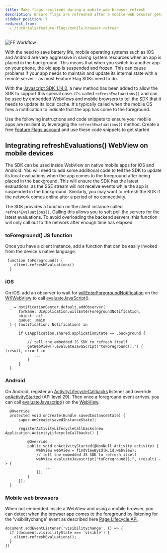 ```yaml
---
title: Make flags resilient during a mobile web browser refresh
description: Ensure flags are refreshed after a mobile web browser gets brought to the foreground.
sidebar_position: 7
redirect_from:
  - /tutorials/feature-flags/mobile-browser-refresh
---
```


<CTABanner
  buttonText="Learn More"
  title="Continue your learning journey."
  tagline="Take a Feature Flags Certification today!"
  link="/university/feature-flags"
  closable={true}
  target="_self"
/>

![FF Workflow](./static/ffworkflow.png)

With the need to save battery life, mobile operating systems such as iOS and Android are very aggressive in saving system resources when an app is placed in the background. This means that when you switch to another app on your phone, the old app is suspended and frozen. This can cause problems if your app needs to maintain and update its internal state with a remote server - as most Feature Flag SDKs need to do.

With the [Javascript SDK 1.14.0](https://github.com/harness/ff-javascript-client-sdk/releases/tag/1.14.0), a new method has been added to allow the SDK to support this special case. It's called `refreshEvaluations()` and can be used by embedded WebViews and mobile browsers to tell the SDK that it needs to update its local cache. It's typically called when the mobile OS fires a notification to indicate that the app has come to the foreground.

Use the following instructions and code snippets to ensure your mobile apps are resilient by leveraging the `refreshEvaluations()` method. Create a free [Feature Flags account](https://app.harness.io/auth/#/signup/?module=cf) and use these code snippets to get started.

## Integrating refreshEvaluations() WebView on mobile devices

The SDK can be used inside WebView on native mobile apps for iOS and Android. You will need to add some additional code to tell the SDK to update its local evaluations when the app comes to the foreground after being placed in the background. This will ensure the SDK has the latest evaluations, as the SSE stream will not receive events while the app is suspended in the background. Similarly, you may want to refresh the SDK if the network comes online after a period of no connectivity.

The SDK provides a function on the client instance called `refreshEvaluations()`. Calling this allows you to soft poll the servers for the latest evaluations. To avoid overloading the backend servers, this function will only call out to the network after enough time has elapsed.

### toForeground() JS function

Once you have a client instance, add a function that can be easily invoked from the device's native language.

```
 function toForeground() {
    client.refreshEvaluations()
  }
```

### iOS

On iOS, add an observer to wait for [willEnterForegroundNotification](https://developer.apple.com/documentation/uikit/uiapplication/1622944-willenterforegroundnotification) on the [WKWebView](https://developer.apple.com/documentation/webkit/wkwebview) to call [evaluateJavaScript()](https://developer.apple.com/documentation/webkit/wkwebview/1415017-evaluatejavascript).

```
  _ = NotificationCenter.default.addObserver(
      forName: UIApplication.willEnterForegroundNotification,
      object: nil,
      queue: .main
  ) { (notification: Notification) in

      if UIApplication.shared.applicationState == .background {

          // tell the embedded JS SDK to refresh itself
          getWebView().evaluateJavaScript("toForeground();") { (result, error) in
             ...
          }
      }
  }
```

### Android

On Android, register an [ActivityLifecycleCallbacks](https://developer.android.com/reference/android/app/Application.ActivityLifecycleCallbacks) listener and override [onActivityStarted](https://developer.android.com/reference/android/app/Application.ActivityLifecycleCallbacks#onActivityStarted(android.app.Activity)) (API level 29). Then once a foreground event arrives, you can call [evaluateJavascript()](https://developer.android.com/reference/android/webkit/WebView#evaluateJavascript(java.lang.String,%20android.webkit.ValueCallback%3Cjava.lang.String%3E)) on the [WebView](https://developer.android.com/reference/android/webkit/WebView).

```
  @Override
  protected void onCreate(Bundle savedInstanceState) {
      super.onCreate(savedInstanceState);

      registerActivityLifecycleCallbacks(new Application.ActivityLifecycleCallbacks() {

          @Override
          public void onActivityStarted(@NonNull Activity activity) {
              WebView webView = findViewById(R.id.webview);
              // tell the embedded JS SDK to refresh itself
              webView.evaluateJavascript("toForeground();", (result) -> {
                  ...
              });
          }
      });
  }
```

### Mobile web browsers

When not embedded inside a WebView and using a mobile browser, you can detect when the browser app comes to the foreground by listening for the 'visibilitychange' event as described here [Page Lifecycle API](https://developer.chrome.com/blog/page-lifecycle-api/).

```
document.addEventListener('visibilitychange', () => {
  if (document.visibilityState === 'visible') {
    client.refreshEvaluations();
  }
})
```
